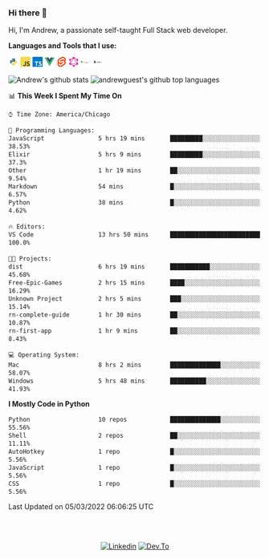 ### Hi there 👋

Hi, I'm Andrew, a passionate self-taught Full Stack web developer.

**Languages and Tools that I use:**  

<code><img height="20" src="https://raw.githubusercontent.com/github/explore/80688e429a7d4ef2fca1e82350fe8e3517d3494d/topics/python/python.png"></code>
<code><img height="20" src="https://raw.githubusercontent.com/github/explore/80688e429a7d4ef2fca1e82350fe8e3517d3494d/topics/javascript/javascript.png"></code>
<code><img height="20" src="https://raw.githubusercontent.com/github/explore/80688e429a7d4ef2fca1e82350fe8e3517d3494d/topics/typescript/typescript.png"></code>
<code><img height="20" src="https://raw.githubusercontent.com/github/explore/80688e429a7d4ef2fca1e82350fe8e3517d3494d/topics/vue/vue.png"></code>
<code><img height="20" src="https://raw.githubusercontent.com/github/explore/42198dc9113595ddd22cc12771bb719c8cf08b67/topics/svelte/svelte.png"></code>
<code><img height="20" src="https://raw.githubusercontent.com/github/explore/5c058a388828bb5fde0bcafd4bc867b5bb3f26f3/topics/graphql/graphql.png"></code>
<code><img height="20" src="https://raw.githubusercontent.com/github/explore/80688e429a7d4ef2fca1e82350fe8e3517d3494d/topics/mongodb/mongodb.png"></code>
<code><img height="20" src="https://raw.githubusercontent.com/github/explore/d106aa3f6fa091ab80ab5c8cf0d931baff3caaea/topics/elixir/elixir.png"></code>

![Andrew's github stats](https://github-readme-stats.vercel.app/api?username=andrewguest&show_icons=true&theme=vue-dark&count_private=true)
<img height="180em" src="https://github-readme-stats.vercel.app/api/top-langs/?username=andrewguest&theme=vue-dark&layout=compact" alt="andrewguest's github top languages" />

<!--START_SECTION:waka-->
📊 **This Week I Spent My Time On** 

```text
⌚︎ Time Zone: America/Chicago

💬 Programming Languages: 
JavaScript               5 hrs 19 mins       █████████░░░░░░░░░░░░░░░░   38.53% 
Elixir                   5 hrs 9 mins        █████████░░░░░░░░░░░░░░░░   37.3% 
Other                    1 hr 19 mins        ██░░░░░░░░░░░░░░░░░░░░░░░   9.54% 
Markdown                 54 mins             █░░░░░░░░░░░░░░░░░░░░░░░░   6.57% 
Python                   38 mins             █░░░░░░░░░░░░░░░░░░░░░░░░   4.62%

🔥 Editors: 
VS Code                  13 hrs 50 mins      █████████████████████████   100.0%

🐱‍💻 Projects: 
dist                     6 hrs 19 mins       ███████████░░░░░░░░░░░░░░   45.68% 
Free-Epic-Games          2 hrs 15 mins       ████░░░░░░░░░░░░░░░░░░░░░   16.29% 
Unknown Project          2 hrs 5 mins        ███░░░░░░░░░░░░░░░░░░░░░░   15.14% 
rn-complete-guide        1 hr 30 mins        ██░░░░░░░░░░░░░░░░░░░░░░░   10.87% 
rn-first-app             1 hr 9 mins         ██░░░░░░░░░░░░░░░░░░░░░░░   8.43%

💻 Operating System: 
Mac                      8 hrs 2 mins        ██████████████░░░░░░░░░░░   58.07% 
Windows                  5 hrs 48 mins       ██████████░░░░░░░░░░░░░░░   41.93%

```

**I Mostly Code in Python** 

```text
Python                   10 repos            ██████████████░░░░░░░░░░░   55.56% 
Shell                    2 repos             ██░░░░░░░░░░░░░░░░░░░░░░░   11.11% 
AutoHotkey               1 repo              █░░░░░░░░░░░░░░░░░░░░░░░░   5.56% 
JavaScript               1 repo              █░░░░░░░░░░░░░░░░░░░░░░░░   5.56% 
CSS                      1 repo              █░░░░░░░░░░░░░░░░░░░░░░░░   5.56%

```



 Last Updated on 05/03/2022 06:06:25 UTC
<!--END_SECTION:waka-->

<br><br>
<p align="center">
   <a href="https://www.linkedin.com/in/andrew-guest-a891759a" target="_blank"><img src="https://img.shields.io/badge/LinkedIn-0077B5?style=for-the-badge&logo=linkedin&logoColor=white" alt="Linkedin"></a>
  <a href="https://dev.to/aguest" target="_blank"><img src="https://img.shields.io/badge/Dev.to-0A0A0A?style=for-the-badge&logo=dev%2Eto&logoColor=white" alt="Dev.To"></a>
</p>
